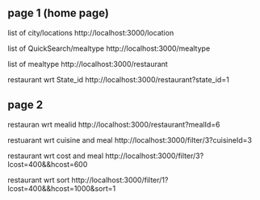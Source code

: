 ## page 1 (home page)

list of city/locations
http://localhost:3000/location

list of QuickSearch/mealtype
http://localhost:3000/mealtype

list of mealtype
http://localhost:3000/restaurant

restaurant wrt State_id
http://localhost:3000/restaurant?state_id=1

## page 2

restauran wrt mealid
http://localhost:3000/restaurant?mealId=6

restuarant wrt cuisine and meal
http://localhost:3000/filter/3?cuisineId=3

restaurant wrt cost and meal
http://localhost:3000/filter/3?lcost=400&&hcost=600

restaurant wrt sort
http://localhost:3000/filter/1?lcost=400&&hcost=1000&sort=1

